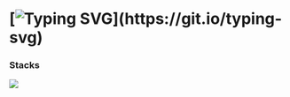 # [![Typing SVG](https://readme-typing-svg.demolab.com?font=Nunito&weight=700&size=21&pause=1000&color=F78DA9&width=435&lines=Welcome+to+the+world+of+creamtomato!)](https://git.io/typing-svg)
### Stacks
<p>
  <a href="https://skillicons.dev">
    <img src="https://skillicons.dev/icons?i=py,r,mysql,docker"/>
  </a>
</p>
<!--
**creamtomato/creamtomato** is a ✨ _special_ ✨ repository because its `README.md` (this file) appears on your GitHub profile.

Here are some ideas to get you started:

- 🔭 I’m currently working on ...
- 🌱 I’m currently learning ...
- 👯 I’m looking to collaborate on ...
- 🤔 I’m looking for help with ...
- 💬 Ask me about ...
- 📫 How to reach me: ...
- 😄 Pronouns: ...
- ⚡ Fun fact: ...
- Skills:
# creamtomato
<p>
  <a href="https://skillicons.dev">
    <img src="https://skillicons.dev/icons?i=py,r,mysql,docker"/>
  </a>
</p>
-->
